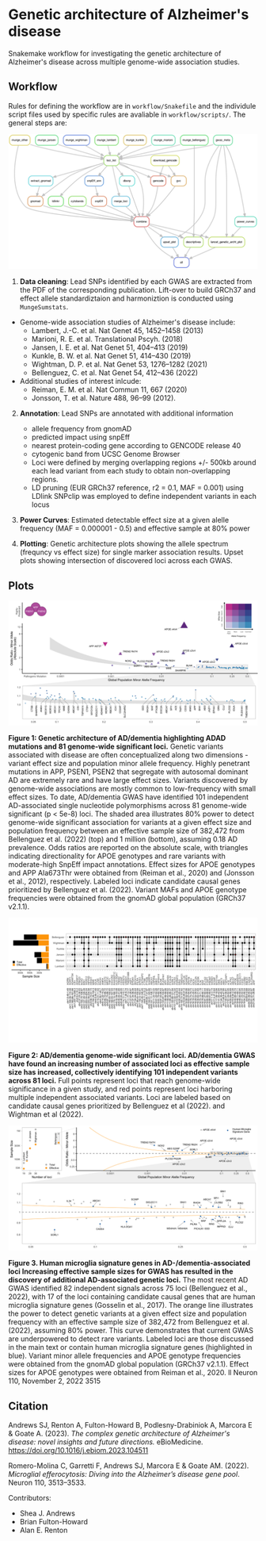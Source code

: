 # Genetic architecture of Alzheimer's disease

Snakemake workflow for investigating the genetic architecture of Alzheimer's disease across multiple genome-wide association studies. 

## Workflow

Rules for defining the workflow are in `workflow/Snakefile` and the individule script files used by specific rules are avaliable in `workflow/scripts/`. The general steps are: 

![workflow](images/dag.png)

1. **Data cleaning**: Lead SNPs identified by each GWAS are extracted from the PDF of the corresponding publication. Lift-over to build GRCh37 and effect allele standardiztaion and harmoniztion is conducted using `MungeSumstats`.
- Genome-wide association studies of Alzheimer's disease include: 
    - Lambert, J.-C. et al. Nat Genet 45, 1452–1458 (2013)
    - Marioni, R. E. et al. Translational Pscyh. (2018)
    - Jansen, I. E. et al. Nat Genet 51, 404–413 (2019)
    - Kunkle, B. W. et al. Nat Genet 51, 414–430 (2019)
    - Wightman, D. P. et al. Nat Genet 53, 1276–1282 (2021)
    - Bellenguez, C. et al. Nat Genet 54, 412–436 (2022)
- Additional studies of interest inlcude: 
    - Reiman, E. M. et al. Nat Commun 11, 667 (2020)
    - Jonsson, T. et al. Nature 488, 96–99 (2012).

2. **Annotation**: Lead SNPs are annotated with additional information
    - allele frequency from gnomAD 
    - predicted impact using snpEff
    - nearest protein-coding gene according to GENCODE release 40
    - cytogenic band from UCSC Genome Browser
    - Loci were defined by merging overlapping regions +/- 500kb around each lead variant from each study to obtain non-overlapping regions. 
    - LD pruning (EUR GRCh37 reference, r2 = 0.1, MAF = 0.001) using LDlink SNPclip was employed to define independent variants in each locus

3. **Power Curves**: Estimated detectable effect size at a given alelle frequency (MAF = 0.000001 - 0.5) and effective sample at 80% power

4. **Plotting**: Genetic architecture plots showing the allele spectrum (frequncy vs effect size) for single marker association results. Upset plots showing intersection of discovered loci across each GWAS. 


## Plots 

![Architecture Plot](results/plots/eBioMedicine_AD_GeneticArchitecture.png)

**Figure 1: Genetic architecture of AD/dementia highlighting ADAD mutations and 81 genome-wide significant loci.** Genetic variants associated with disease are often conceptualized along two dimensions - variant effect size and population minor allele frequency. Highly penetrant mutations in APP, PSEN1, PSEN2 that segregate with autosomal dominant AD are extremely rare and have large effect sizes. Variants discovered by genome-wide associations are mostly common to low-frequency with small effect sizes. To date, AD/dementia GWAS have identified 101 independent AD-associated single nucleotide polymorphisms across 81 genome-wide significant (p < 5e-8) loci. The shaded area illustrates 80% power to detect genome-wide significant association for variants at a given effect size and population frequency between an effective sample size of 382,472 from Bellenguez et al. (2022) (top) and 1 million (bottom), assuming 0.18 AD prevalence. Odds ratios are reported on the absolute scale, with triangles indicating directionality for APOE genotypes and rare variants with moderate-high SnpEff impact annotations. Effect sizes for APOE genotypes and APP Ala673Thr were obtained from (Reiman et al., 2020) and (Jonsson et al., 2012), respectively. Labeled loci indicate candidate causal genes prioritized by Bellenguez et al. (2022). Variant MAFs and APOE genotype frequencies were obtained from the gnomAD global population (GRCh37 v2.1.1).


![Upset Plot](results/plots/adgwas_upset.png)

**Figure 2: AD/dementia genome-wide significant loci. AD/dementia GWAS have found an increasing number of associated loci as effective sample size has increased, collectively identifying 101 independent variants across 81 loci.** Full points represent loci that reach genome-wide significance in a given study, and red points represent loci harboring multiple independent associated variants. Loci are labeled based on candidate causal genes prioritized by Bellenguez et al (2022). and Wightman et al (2022). 

![Neuron Plot](results/plots/Neuron_AD_GeneticArchitecture.png)

**Figure 3. Human microglia signature genes in AD-/dementia-associated loci Increasing effective sample sizes for GWAS has resulted in the discovery of additional AD-associated genetic loci.** The most recent AD GWAS identified 82 independent signals across 75 loci (Bellenguez et al., 2022), with 17 of the loci containing candidate causal genes that are human microglia signature genes (Gosselin et al., 2017). The orange line illustrates the power to detect genetic variants at a given effect size and population frequency with an effective sample size of 382,472 from Bellenguez et al. (2022), assuming 80% power. This curve demonstrates that current GWAS are underpowered to detect rare variants. Labeled loci are those discussed in the main text or contain human microglia signature genes (highlighted in blue). Variant minor allele frequencies and APOE genotype frequencies were obtained from the gnomAD global population (GRCh37 v2.1.1). Effect sizes for APOE genotypes were obtained from Reiman et al., 2020. ll Neuron 110, November 2, 2022 3515

## Citation 

Andrews SJ, Renton A, Fulton-Howard B, Podlesny-Drabiniok A, Marcora E & Goate A. (2023). *The complex genetic architecture of Alzheimer's disease: novel insights and future directions.* eBioMedicine. https://doi.org/10.1016/j.ebiom.2023.104511

Romero-Molina C, Garretti F, Andrews SJ, Marcora E & Goate AM. (2022). *Microglial efferocytosis: Diving into the Alzheimer’s disease gene pool*. Neuron 110, 3513–3533.
  

Contributors: 
- Shea J. Andrews 
- Brian Fulton-Howard
- Alan E. Renton
